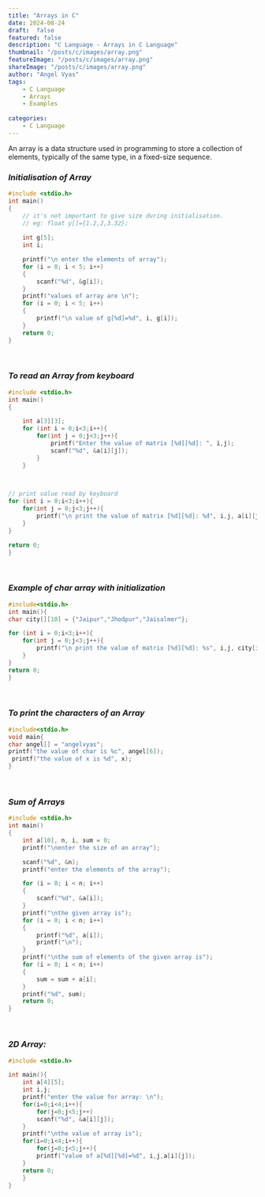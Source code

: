```yaml
---
title: "Arrays in C"
date: 2024-08-24
draft:  false
featured: false  
description: "C Language - Arrays in C Language"
thumbnail: "/posts/c/images/array.png"
featureImage: "/posts/c/images/array.png" 
shareImage: "/posts/c/images/array.png"
author: "Angel Vyas"
tags:
    - C Language
    - Arrays
    - Examples
    
categories:     
    - C Language
---
```


An array is a data structure used in programming to store a collection of elements, typically of the same type, in a fixed-size sequence.


### *Initialisation of Array*

```c
#include <stdio.h>
int main()
{
    // it's not important to give size during initialisation.
    // eg: float y[]={1.2,2,3.32};
    
    int g[5];
    int i;

    printf("\n enter the elements of array");
    for (i = 0; i < 5; i++)
    {
        scanf("%d", &g[i]);
    }
    printf("values of array are \n");
    for (i = 0; i < 5; i++)
    {
        printf("\n value of g[%d]=%d", i, g[i]);
    }
    return 0;
}
```
</br>

### *To read an Array from keyboard*

```c
#include <stdio.h>
int main()
{

    int a[3][3];
    for (int i = 0;i<3;i++){
        for(int j = 0;j<3;j++){
            printf("Enter the value of matrix [%d][%d]: ", i,j);
            scanf("%d", &a[i][j]);
        }
    }


 
// print value read by keyboard
for (int i = 0;i<3;i++){
    for(int j = 0;j<3;j++){
        printf("\n print the value of matrix [%d][%d]: %d", i,j, a[i][j]);
    }
}

return 0;
}
```
</br>

### *Example of char array with initialization*

```c  
#include<stdio.h>
int main(){
char city[][10] = {"Jaipur","Jhodpur","Jaisalmer"};

for (int i = 0;i<3;i++){
    for(int j = 0;j<3;j++){
        printf("\n print the value of matrix [%d][%d]: %s", i,j, city[i][j]);
    }
}
return 0;
}
```
</br>

### *To print the characters of an Array*
```c
#include<stdio.h>
void main{
char angel[] = "angelvyas";
printf("the value of char is %c", angel[6]);
 printf("the value of x is %d", x);
}
```
</br>

### *Sum of Arrays*
```c
#include <stdio.h>
int main()
{
    int a[10], n, i, sum = 0;
    printf("\nenter the size of an array");

    scanf("%d", &n);
    printf("enter the elements of the array");

    for (i = 0; i < n; i++)
    {
        scanf("%d", &a[i]);
    }
    printf("\nthe given array is");
    for (i = 0; i < n; i++)
    {
        printf("%d", a[i]);
        printf("\n");
    }
    printf("\nthe sum of elements of the given array is");
    for (i = 0; i < n; i++)
    {
        sum = sum + a[i];
    }
    printf("%d", sum);
    return 0;
}
```
</br>

### *2D Array:*

```c
#include <stdio.h>

int main(){
    int a[4][5];
    int i,j;
    printf("enter the value for array: \n");
    for(i=0;i<4;i++){
        for(j=0;j<5;j++)
        scanf("%d", &a[i][j]);
    }
    printf("\nthe value of array is");
    for(i=0;i<4;i++){
        for(j=0;j<5;j++){
        printf("value of a[%d][%d]=%d", i,j,a[i][j]);
    }
    return 0;
    }
}
```
</br>

